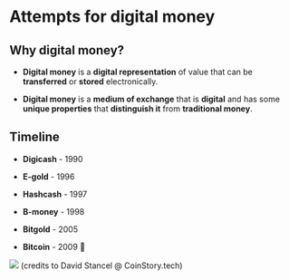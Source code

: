 # Attempts for digital money

<div grid="~ cols-2 gap-2" m="t-2">
<div>

## Why digital money?

- **Digital money** is a **digital representation** of value that can be **transferred** or **stored** electronically.

- **Digital money** is a **medium of exchange** that is **digital** and has some **unique properties** that **distinguish it** from **traditional money**.

## Timeline

- **Digicash** - 1990

- **E-gold** - 1996

- **Hashcash** - 1997

- **B-money** - 1998

- **Bitgold** - 2005

- **Bitcoin** - 2009 👀


</div>
  <div>
    <img border="rounded" src="/watashi-ni-tenshi-money.gif">
    (credits to David Stancel @ CoinStory.tech)
  </div>
</div>